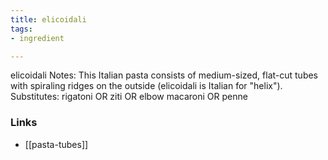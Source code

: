 ```yaml
---
title: elicoidali
tags:
- ingredient

---
```

elicoidali Notes: This Italian pasta consists of medium-sized, flat-cut tubes with spiraling ridges on the outside (elicoidali is Italian for "helix"). Substitutes: rigatoni OR ziti OR elbow macaroni OR penne

### Links

* [[pasta-tubes]]
